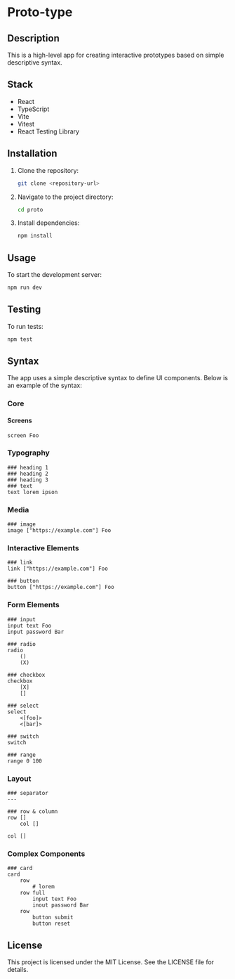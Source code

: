 # Proto-type

## Description
This is a high-level app for creating interactive prototypes based on simple descriptive syntax.

## Stack

- React
- TypeScript
- Vite
- Vitest
- React Testing Library

## Installation

1. Clone the repository:
   ```bash
   git clone <repository-url>
   ```
2. Navigate to the project directory:
   ```bash
   cd proto
   ```
3. Install dependencies:
   ```bash
   npm install
   ```

## Usage

To start the development server:
```bash
npm run dev
```

## Testing

To run tests:
```bash
npm test
```

## Syntax

The app uses a simple descriptive syntax to define UI components. Below is an example of the syntax:

### Core

#### Screens
```
screen Foo
```

### Typography
```
### heading 1
### heading 2
### heading 3
### text
text lorem ipson
```

### Media
```
### image
image ["https://example.com"] Foo
```

### Interactive Elements
```
### link
link ["https://example.com"] Foo

### button
button ["https://example.com"] Foo
```

### Form Elements
```
### input
input text Foo
input password Bar

### radio
radio 
    ()
    (X)

### checkbox
checkbox
    [X]
    []

### select
select
    <[foo]>
    <[bar]>

### switch
switch

### range
range 0 100
```

### Layout
```
### separator
---

### row & column
row []
    col []

col []
```

### Complex Components
```
### card
card
    row
        # lorem 
    row full
        input text Foo
        inout password Bar
    row
        button submit
        button reset
```

## License

This project is licensed under the MIT License. See the LICENSE file for details.

